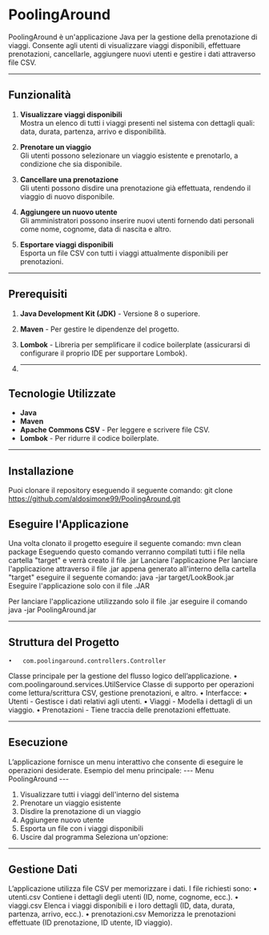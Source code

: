 # PoolingAround

PoolingAround è un'applicazione Java per la gestione della prenotazione di viaggi. Consente agli utenti di visualizzare viaggi disponibili, effettuare prenotazioni, cancellarle, aggiungere nuovi utenti e gestire i dati attraverso file CSV.

---

## **Funzionalità**

1. **Visualizzare viaggi disponibili**  
   Mostra un elenco di tutti i viaggi presenti nel sistema con dettagli quali: data, durata, partenza, arrivo e disponibilità.

2. **Prenotare un viaggio**  
   Gli utenti possono selezionare un viaggio esistente e prenotarlo, a condizione che sia disponibile.

3. **Cancellare una prenotazione**  
   Gli utenti possono disdire una prenotazione già effettuata, rendendo il viaggio di nuovo disponibile.

4. **Aggiungere un nuovo utente**  
   Gli amministratori possono inserire nuovi utenti fornendo dati personali come nome, cognome, data di nascita e altro.

5. **Esportare viaggi disponibili**  
   Esporta un file CSV con tutti i viaggi attualmente disponibili per prenotazioni.

---

## **Prerequisiti**

1. **Java Development Kit (JDK)** - Versione 8 o superiore.  
2. **Maven** - Per gestire le dipendenze del progetto.  
3. **Lombok** - Libreria per semplificare il codice boilerplate (assicurarsi di configurare il proprio IDE per supportare Lombok).

4. ---

## **Tecnologie Utilizzate**

- **Java**  
- **Maven**  
- **Apache Commons CSV** - Per leggere e scrivere file CSV.  
- **Lombok** - Per ridurre il codice boilerplate.

---

## **Installazione**

Puoi clonare il repository eseguendo il seguente comando: git clone https://github.com/aldosimone99/PoolingAround.git

## **Eseguire l'Applicazione**

Una volta clonato il progetto eseguire il seguente comando: mvn clean package Eseguendo questo comando verranno compilati tutti i file nella cartella "target" e verrà creato il file .jar
Lanciare l'applicazione Per lanciare l'applicazione attraverso il file .jar appena generato all'interno della cartella "target" eseguire il seguente comando: java -jar target/LookBook.jar
Eseguire l'applicazione solo con il file .JAR

Per lanciare l'applicazione utilizzando solo il file .jar eseguire il comando java -jar PoolingAround.jar

---

## **Struttura del Progetto**
	•	com.poolingaround.controllers.Controller
Classe principale per la gestione del flusso logico dell’applicazione.
	•	com.poolingaround.services.UtilService
Classe di supporto per operazioni come lettura/scrittura CSV, gestione prenotazioni, e altro.
	•	Interfacce:
	•	Utenti - Gestisce i dati relativi agli utenti.
	•	Viaggi - Modella i dettagli di un viaggio.
	•	Prenotazioni - Tiene traccia delle prenotazioni effettuate.

 ---
 
## **Esecuzione**
L’applicazione fornisce un menu interattivo che consente di eseguire le operazioni desiderate.
Esempio del menu principale:
--- Menu PoolingAround ---
1. Visualizzare tutti i viaggi dell'interno del sistema
2. Prenotare un viaggio esistente
3. Disdire la prenotazione di un viaggio
4. Aggiungere nuovo utente
5. Esporta un file con i viaggi disponibili
0. Uscire dal programma
Seleziona un'opzione:

---
 
## **Gestione Dati**

L’applicazione utilizza file CSV per memorizzare i dati. I file richiesti sono:
	•	utenti.csv
Contiene i dettagli degli utenti (ID, nome, cognome, ecc.).
	•	viaggi.csv
Elenca i viaggi disponibili e i loro dettagli (ID, data, durata, partenza, arrivo, ecc.).
	•	prenotazioni.csv
Memorizza le prenotazioni effettuate (ID prenotazione, ID utente, ID viaggio).
